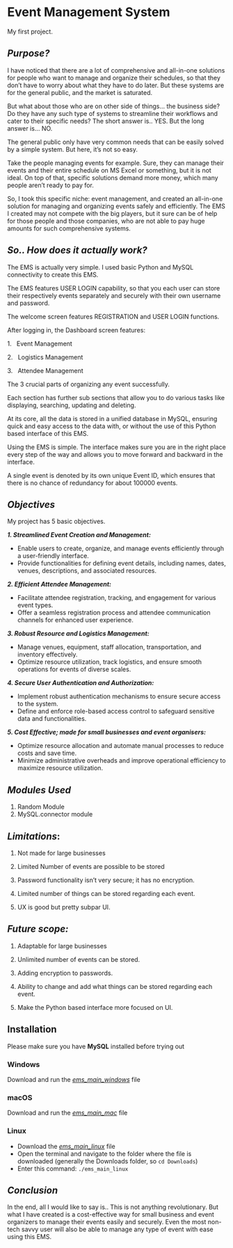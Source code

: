 # Event Management System
My first project.

## **_Purpose?_**

I have noticed that there are a lot of comprehensive and all-in-one solutions for people who want to manage and organize their schedules, so that they don’t have to worry about what they have to do later. But these systems are for the general public, and the market is saturated.

But what about those who are on other side of things… the business side? Do they have any such type of systems to streamline their workflows and cater to their specific needs? The short answer is.. YES. But the long answer is… NO.

The general public only have very common needs that can be easily solved by a simple system. But here, it’s not so easy.

Take the people managing events for example. Sure, they can manage their events and their entire schedule on MS Excel or something, but it is not ideal. On top of that, specific solutions demand more money, which many people aren’t ready to pay for.

So, I took this specific niche: event management, and created an all-in-one solution for managing and organizing events safely and efficiently. The EMS I created may not compete with the big players, but it sure can be of help for those people and those companies, who are not able to pay huge amounts for such comprehensive systems.

## **_So.. How does it actually work?_**

The EMS is actually very simple. I used basic Python and MySQL connectivity to create this EMS.

The EMS features USER LOGIN capability, so that you each user can store their respectively events separately and securely with their own username and password.

The welcome screen features REGISTRATION and USER LOGIN functions.

After logging in, the Dashboard screen features:

1.   Event Management

2.   Logistics Management

3.   Attendee Management

The 3 crucial parts of organizing any event successfully.

Each section has further sub sections that allow you to do various tasks like displaying, searching, updating and deleting.

At its core, all the data is stored in a unified database in MySQL, ensuring quick and easy access to the data with, or without the use of this Python based interface of this EMS.

Using the EMS is simple. The interface makes sure you are in the right place every step of the way and allows you to move forward and backward in the interface.

A single event is denoted by its own unique Event ID, which ensures that there is no chance of redundancy for about 100000 events.

## ***Objectives***
My project has 5 basic objectives.

**_1. Streamlined Event Creation and Management:_**

- Enable users to create, organize, and manage events efficiently through a user-friendly interface.
- Provide functionalities for defining event details, including names, dates, venues, descriptions, and associated resources.

**_2. Efficient Attendee Management:_**

- Facilitate attendee registration, tracking, and engagement for various event types.
- Offer a seamless registration process and attendee communication channels for enhanced user experience.

**_3. Robust Resource and Logistics Management:_**

- Manage venues, equipment, staff allocation, transportation, and inventory effectively.
- Optimize resource utilization, track logistics, and ensure smooth operations for events of diverse scales.

**_4. Secure User Authentication and Authorization:_**

- Implement robust authentication mechanisms to ensure secure access to the system.
- Define and enforce role-based access control to safeguard sensitive data and functionalities.

**_5. Cost Effective; made for small businesses and event organisers:_**

- Optimize resource allocation and automate manual processes to reduce costs and save time.
- Minimize administrative overheads and improve operational efficiency to maximize resource utilization.

## ***Modules Used***
1. Random Module
2. MySQL.connector module


## **_Limitations_**:

1. Not made for large businesses

2. Limited Number of events are possible to be stored

3. Password functionality isn’t very secure; it has no encryption.

4. Limited number of things can be stored regarding each event.

5. UX is good but pretty subpar UI.

## **_Future scope:_**

1. Adaptable for large businesses

2. Unlimited number of events can be stored.

3. Adding encryption to passwords.

4. Ability to change and add what things can be stored regarding each event.

5. Make the Python based interface more focused on UI.
## Installation
Please make sure you have **MySQL** installed before trying out
### Windows
Download and run the *[ems_main_windows](https://github.com/SourceCodeReYT/Event-Management-System/releases/download/V1/ems_main_windows.exe)* file
### macOS
Download and run the *[ems_main_mac](https://github.com/SourceCodeReYT/Event-Management-System/releases/download/V1/ems_main_mac)* file
### Linux
- Download the *[ems_main_linux](https://github.com/SourceCodeReYT/Event-Management-System/releases/download/V1/ems_main_linux)* file
- Open the terminal and navigate to the folder where the file is downloaded (generally the Downloads folder, so `cd Downloads`)
- Enter this command: `./ems_main_linux`
## **_Conclusion_**

In the end, all I would like to say is.. This is not anything revolutionary. But what I have created is a cost-effective way for small business and event organizers to manage their events easily and securely. Even the most non-tech savvy user will also be able to manage any type of event with ease using this EMS.
